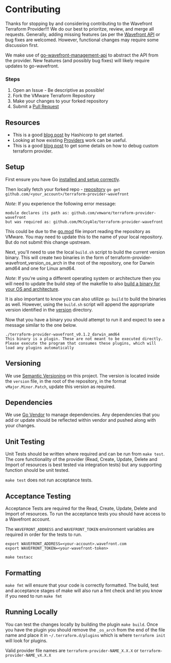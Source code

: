 # Contributing

Thanks for stopping by and considering contributing to the Wavefront Terraform Provider!!! We do our best to prioritze, review, and merge all requests. Generally, adding missing features (as per the [Wavefront API](https://www.wavefront.com/api/) or bug fixes are welcomed. However, functional changes may require some discussion first.

We make use of [go-wavefront-management-api](https://github.com/WavefrontHQ/go-wavefront-management-api) to abstract the API from the provider. New features (and possibly bug fixes) will likely require updates to go-wavefront.

### Steps

1. Open an Issue - Be descriptive as possible!
2. Fork the VMware Terraform Repository
3. Make your changes to your forked repository
4. Submit a [Pull Request](https://help.github.com/articles/creating-a-pull-request-from-a-fork/)

## Resources

* This is a good [blog post](https://www.terraform.io/guides/writing-custom-terraform-providers.html?) by Hashicorp to get started.
* Looking at how existing [Providers](https://github.com/terraform-providers) work can be useful.
* This is a good [blog post](https://opencredo.com/blogs/running-a-terraform-provider-with-a-debugger/) to get some details on how to debug custom terraform provider.

## Setup

First ensure you have Go [installed and setup correctly](https://golang.org/doc/install).

Then locally fetch your forked repo - [repository](github.com/WavefrontHQ/terraform-provider-wavefront)
`go get github.com/<your_account>/terraform-provider-wavefront`

*Note*: If you experience the following error message:
```
module declares its path as: github.com/vmware/terraform-provider-wavefront
but was required as: github.com/McCoyAle/terraform-provider-wavefront
```
This could be due to the [go.mod](https://github.com/vmware/terraform-provider-wavefront/blob/master/go.mod) file import reading the repository as VMware. You may need to update this to the name of your local repository. But do not submit this change upstream. 

Next, you'll need to use the local `build.sh` script to build the current version binary. This will create two binaries in the form of terraform-provider-wavefront_version_os_arch in the root of the repository, one for Darwin amd64 and one for Linux amd64. 

*Note*: If you're using a different operating system or architecture then you will need to update the build step of the makefile to also [build a binary for your OS and architecture](https://www.digitalocean.com/community/tutorials/how-to-build-go-executables-for-multiple-platforms-on-ubuntu-16-04).

It is also important to know you can also utilize `go build` to build the binaries as well. However, using the `build.sh` script will append the appropriate version identified in the [version](https://github.com/vmware/terraform-provider-wavefront/blob/master/version) directory. 

Now that you have a binary you should attempt to run it and expect to see a message similar to the one below.

```
./terraform-provider-wavefront_v0.1.2_darwin_amd64
This binary is a plugin. These are not meant to be executed directly.
Please execute the program that consumes these plugins, which will
load any plugins automatically
```

## Versioning

We use [Semantic Versioning](http://semver.org/) on this project. The version is located inside the `version` file, in the root of the repository, in the format `vMajor.Minor.Patch`, update this version as required.

## Dependencies

We use [Go Vendor](https://github.com/kardianos/govendor) to manage dependencies. Any dependencies that you add or update should be reflected within vendor and pushed along with your changes.

## Unit Testing

Unit Tests should be written where required and can be run from `make test`. The core functionality of the provider (Read, Create, Update, Delete and Import of resources is best tested via integration tests) but any supporting function should be unit tested.

`make test` does not run acceptance tests.

## Acceptance Testing

Acceptance Tests are required for the Read, Create, Update, Delete and Import of resources. To run the acceptance tests you should have access to a Wavefront account.

The `WAVEFRONT_ADDRESS` and `WAVEFRONT_TOKEN` environment variables are required in order for the tests to run.

```
export WAVEFRONT_ADDRESS=<your-account>.wavefront.com
export WAVEFRONT_TOKEN=<your-wavefront-token>

make testacc
```

## Formatting

`make fmt` will ensure that your code is correctly formatted. The build, test and acceptance stages of make will also run a fmt check and let you know if you need to run `make fmt`

## Running Locally

You can test the changes locally by building the plugin `make build`. Once you have the plugin you should remove the `_os_arch` from the end of the file name and place it in `~/.terraform.d/plugins` which is where `terraform init` will look for plugins.

Valid provider file names are `terraform-provider-NAME_X.X.X` or `terraform-provider-NAME_vX.X.X`
